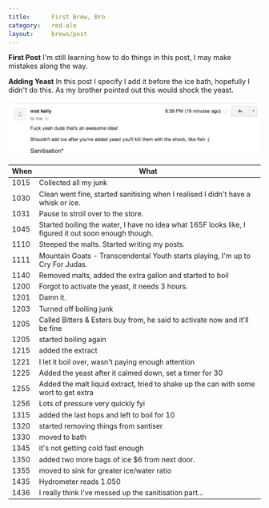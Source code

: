 ```yaml
---
title:      First Brew, Bro
category:   red-ale
layout:     brews/post
---
```


<div class="alert alert-warning">
  <p>
    <strong>First Post</strong>
    I'm still learning how to do things in this post, I may make mistakes along the way.
  </p>
</div>

<div class="alert alert-danger">
  <p>
    <strong>Adding Yeast</strong>
    In this post I specify I add it before the ice bath, hopefully I didn't do this.
    As my brother pointed out this would shock the yeast.
  </p>
  <p>
    <img src="/brews/red-ale/1/images/dont-kill-the-yeast-bro.png" alt="Don't Kill The Yeast, Bro" />
  </p>
</div>

When|What
----|----
1015|Collected all my junk
1030|Clean went fine, started sanitising when I realised I didn't have a whisk or ice.
1031|Pause to stroll over to the store.
1045|Started boiling the water, I have no idea what 165F looks like, I figured it out soon enough though.
1110|Steeped the malts. Started writing my posts.
1111|Mountain Goats - Transcendental Youth starts playing, I'm up to Cry For Judas.
1140|Removed malts, added the extra gallon and started to boil
1200|Forgot to activate the yeast, it needs 3 hours. 
1201|Damn it.
1203|Turned off boiling junk
1205|Called Bitters &amp; Esters buy from, he said to activate now and it'll be fine
1205|started boiling again
1215|added the extract
1221|I let it boil over, wasn't paying enough attention
1225|Added the yeast after it calmed down, set a timer for 30
1255|Added the malt liquid extract, tried to shake up the can with some wort to get extra
1256|Lots of pressure very quickly fyi
1315|added the last hops and left to boil for 10
1320|started removing things from santiser
1330|moved to bath
1345|it's not getting cold fast enough
1350|added two more bags of ice $6 from next door.
1355|moved to sink for greater ice/water ratio
1435|Hydrometer reads 1.050
1436|I really think I've messed up the sanitisation part...
